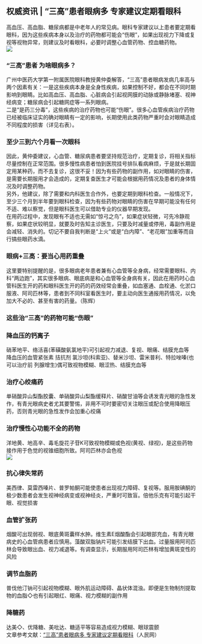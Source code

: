 ## 权威资讯 | “三高”患者眼病多 专家建议定期看眼科  
高血压、高血脂、糖尿病都是中老年人的常见病。眼科专家建议以上患者要定期看眼科，因为这些疾病本身以及治疗的药物都可能会“伤眼”，如果出现视力下降或复视等视物异常，则建议及时看眼科，必要时调整心血管药物、控血糖药物。  
![](http://cdncms.v-keep.cn/wp-content/uploads/2020/02/11-140219163526102.jpg)  
### “三高”患者 为啥眼病多？  
广州中医药大学第一附属医院眼科教授黄仲委解答，“三高”患者眼病发病几率高与两个因素有关：一是这些疾病本身是全身性疾病，如果控制不好，都会在不同时期影响到眼睛。比如高血压、高血脂、心脏病会引起视网膜的动脉或静脉堵塞、视神经病变；糖尿病会引起糖网症等一系列眼病。  
二是“是药三分毒”，这些疾病的治疗药物也可能“伤眼”。很多心血管疾病治疗药物已经被临床证实的确对眼睛有一定的影响，长期使用此类药物严重时会对眼睛造成不同程度的损害（详见右表）。  
### 至少三到六个月看一次眼科  
因此，黄仲委建议，心血管、糖尿病患者要坚持规范治疗，定期复诊，将相关指标尽量控制在正常范围。很多慢性病患者怕到医院挂号排队看病麻烦，于是就长期固定用某种药，而不去复诊，这很不妥！因为有些药物的副作用，如对眼睛的伤害，是需要长期服用才会造成的，定期复查医生才可能会根据用药情况及患者的身体情况及时调整药物。  
另外，他建议，除了需要和内科医生合作外，也要定期到眼科检查。一般情况下，至少三个月到半年要到眼科检查，因为有些药物对眼睛的伤害在早期可能没有任何不适、难以察觉，但是眼科医生可以借助专业的仪器早期发现。  
在用药过程中，发现眼有不适也无需如“惊弓之鸟”，如果症状轻微，可先冷静观察，如果症状较明显，就要及时告知主诊医生，只要及时减量或停用，毒副作用是会减轻、消失的。切记不要自我判断是“上火”或是“白内障”、“老花眼”加重等而自行搞些眼药水滴。  
### 眼病+三高：要当心用药重叠  
这里要特别提醒的是，很多眼病老年患者兼有心血管等全身病，经常需要眼科、内科“两边跑”，其实很多眼病、眼底病是和心血管等全身病有关，因此在用药时心血管科医生开的药和眼科医生开的药的药效经常会重叠，如血塞通、血栓通、化淤口服液、阿司匹林等，患者到不同科室看医生时，要主动向医生通报用药情况，以免加大不必的、甚至有害的药量。（陈辉）  
### 这些治“三高”的药物可能“伤眼”  
### 降血压的钙离子  
硝苯地平、络活喜(苯磺酸氨氯地平)可引起视力减退、复视、眼痛、结膜充血等  
降血压的血管紧张素 拮抗剂 氯沙坦(科索亚)、替米沙坦、雷米普利、特拉唑嗪(也可以治疗前 列腺增生)偶可致视物模糊、眼涩热、结膜充血等  
### 治疗心绞痛药  
单硝酸异山梨酯胶囊、单硝酸异山梨酯缓释片、硝酸甘油等会诱发青光眼的急性发作，有青光眼病史者尤其要警惕，非用不可时要密切关注眼压或配合使用降眼压药，否则青光眼的急性发作会加重心绞痛  
### 治疗慢性心功能不全的药物  
洋地黄、地高辛、毒毛旋花子苷K可致视物模糊或色视(黄视、绿视)，是这些药物接作用于色觉的视锥细胞所致。阿司匹林亦会色视  
![](http://cdncms.v-keep.cn/wp-content/uploads/2020/02/u25361701123684632584fm26gp0.jpg)  
### 抗心律失常药  
美西律、莫雷西嗪片、普罗帕酮可能使患者出现视力障碍、复视等。服用胺碘酮的极少数患者会发生视神经病变或视神经炎，严重时可致盲。倍他乐克有可能引起干眼、视觉损害  
### 血管扩张药  
烟酸可出现弱视、眼底黄斑囊样水肿。维生素E烟酸酯会引起眼部充血，有青光眼病史的心血管病患者应慎用。藻酸双脂钠片可能引发结膜下出血。过量服用阿司匹林会导致眼出血、视力减退等。有调查显示，长期服用阿司匹林有增加黄斑变性的风险  
### 调节血脂药  
普伐他汀钠可引起视物模糊、眼外肌运动障碍、晶状体混浊。即便是生物制剂提取物的血脂◇也有引起眼红、眼痛、视力模糊的副作用  
### 降糖药  
达美◇、优降糖、美吡达、糖适平等容易造成视力模糊、眼球震颤  
文章参考文献：<a href="http://js.people.com.cn/n2/2017/0713/c359574-30467408.html">“三高”患者眼病多&nbsp;专家建议定期看眼科</a>（人民网）  
